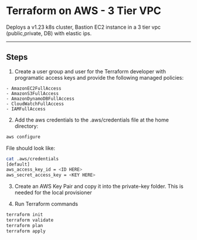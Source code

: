 # Terraform on AWS - 3 Tier VPC

Deploys a v1.23 k8s cluster, Bastion EC2 instance in a 3 tier vpc (public,private, DB) with elastic ips. 

---
## Steps

1. Create a user group and user for the Terraform developer with programatic access keys and provide the following managed policies:

```
- AmazonEC2FullAccess
- AmazonS3FullAccess
- AmazonDynamoDBFullAccess
- CloudWatchFullAccess
- IAMFullAccess
```

2. Add the aws credentials to the .aws/credentials file at the home directory:

``` sh
aws configure
```

File should look like:

``` sh
cat .aws/credentials
[default]
aws_access_key_id = <ID HERE>
aws_secret_access_key = <KEY HERE>
```

3. Create an AWS Key Pair and copy it into the private-key folder. This is needed for the local provisioner



4. Run Terraform commands

``` sh
terraform init
terraform validate
terraform plan
terraform apply
```
